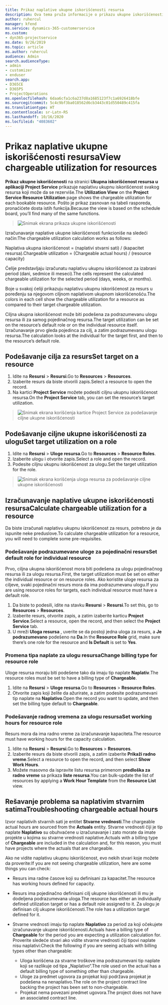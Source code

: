```yaml
---
title: Prikaz naplative ukupne iskorišćenosti resursa
description: Ova tema pruža informacije o prikazu ukupne iskorišćenosti resursa.
author: ruhercul
manager: kfend
ms.service: dynamics-365-customerservice
ms.custom:
- dyn365-projectservice
ms.date: 9/26/2019
ms.topic: article
ms.author: ruhercul
audience: Admin
search.audienceType:
- admin
- customizer
- enduser
search.app:
- D365CE
- D365PS
- ProjectOperations
ms.openlocfilehash: 6daa6cfa1c6a237d8a1685123f7c1a6926418bfe
ms.sourcegitcommit: 5c4c9bf3ba018562d6cb3443c01d550489c415fa
ms.translationtype: HT
ms.contentlocale: sr-Latn-RS
ms.lasthandoff: 10/16/2020
ms.locfileid: "4083602"
---
```

# <a name="view-chargeable-utilization-for-resources"></a><span data-ttu-id="8484b-103">Prikaz naplative ukupne iskorišćenosti resursa</span><span class="sxs-lookup"><span data-stu-id="8484b-103">View chargeable utilization for resources</span></span>
 
<span data-ttu-id="8484b-104">**Prikaz ukupne iskorišćenosti** na stranici **Ukupna iskorišćenost resursa u aplikaciji Project Service** prikazuje naplativu ukupnu iskorišćenost svakog resursa koji može da se rezerviše.</span><span class="sxs-lookup"><span data-stu-id="8484b-104">The **Utilization View** on the **Project Service Resource Utilization** page shows the chargeable utilization for each bookable resource.</span></span> <span data-ttu-id="8484b-105">Pošto je prikaz zasnovan na tabeli rasporeda, pronaćićete dosta istih funkcija.</span><span class="sxs-lookup"><span data-stu-id="8484b-105">Because the view is based on the schedule board, you’ll find many of the same functions.</span></span>

> ![Snimak ekrana prikaza ukupne iskorišćenosti](media/FAQ-utilization-1.png)
 

<span data-ttu-id="8484b-107">Izračunavanje naplative ukupne iskorišćenosti funkcioniše na sledeći način:</span><span class="sxs-lookup"><span data-stu-id="8484b-107">The chargeable utilization calculation works as follows:</span></span>

   <span data-ttu-id="8484b-108">Naplativa ukupna iskorišćenost = (naplativi stvarni sati) / (kapacitet resursa).</span><span class="sxs-lookup"><span data-stu-id="8484b-108">Chargeable utilization = (Chargeable actual hours) / (resource capacity)</span></span>

<span data-ttu-id="8484b-109">Ćelije predstavljaju izračunatu naplativu ukupnu iskorišćenost za izabrani period (dani, sedmice ili meseci).</span><span class="sxs-lookup"><span data-stu-id="8484b-109">The cells represent the calculated chargeable utilization for the selected period (days, weeks, or months).</span></span>

<span data-ttu-id="8484b-110">Boje u svakoj ćeliji prikazuju naplativu ukupnu iskorišćenost za resurs u poređenju sa njegovom ciljnom naplativom ukupnom iskorišćenošću.</span><span class="sxs-lookup"><span data-stu-id="8484b-110">The colors in each cell show the chargeable utilization for a resource as compared to their target chargeable utilization.</span></span> 

<span data-ttu-id="8484b-111">Ciljna ukupna iskorišćenost može biti podešena za podrazumevanu ulogu resursa ili za samog pojedinačnog resursa.</span><span class="sxs-lookup"><span data-stu-id="8484b-111">The target utilization can be set on the resource’s default role or on the individual resource itself.</span></span> <span data-ttu-id="8484b-112">Izračunavanje prvo gleda pojedinca za cilj, a zatim podrazumevanu ulogu resursa.</span><span class="sxs-lookup"><span data-stu-id="8484b-112">The calculation looks at the individual for the target first, and then to the resource’s default role.</span></span>

## <a name="set-target-on-a-resource"></a><span data-ttu-id="8484b-113">Podešavanje cilja za resurs</span><span class="sxs-lookup"><span data-stu-id="8484b-113">Set target on a resource</span></span>

1. <span data-ttu-id="8484b-114">Idite na **Resursi** \> **Resursi**.</span><span class="sxs-lookup"><span data-stu-id="8484b-114">Go to **Resources** \> **Resources**.</span></span> 
2. <span data-ttu-id="8484b-115">Izaberite resurs da biste otvorili zapis.</span><span class="sxs-lookup"><span data-stu-id="8484b-115">Select a resource to open the record.</span></span> 
3. <span data-ttu-id="8484b-116">Na kartici **Project Service** možete podesiti ciljnu ukupnu iskorišćenost resursa.</span><span class="sxs-lookup"><span data-stu-id="8484b-116">On the **Project Service** tab, you can set the resource’s target utilization.</span></span>

> ![Snimak ekrana korišćenja kartice Project Service za podešavanje ciljne ukupne iskorišćenosti](media/FAQ-utilization-2.png)
 
## <a name="set-target-utilization-on-a-role"></a><span data-ttu-id="8484b-118">Podešavanje ciljne ukupne iskorišćenosti za ulogu</span><span class="sxs-lookup"><span data-stu-id="8484b-118">Set target utilization on a role</span></span>

1. <span data-ttu-id="8484b-119">Idite na **Resursi** \> **Uloge resursa**.</span><span class="sxs-lookup"><span data-stu-id="8484b-119">Go to **Resources** \> **Resource Roles**.</span></span> 
2. <span data-ttu-id="8484b-120">Izaberite ulogu i otvorite zapis.</span><span class="sxs-lookup"><span data-stu-id="8484b-120">Select a role and open the record.</span></span> 
3. <span data-ttu-id="8484b-121">Podesite ciljnu ukupnu iskorišćenost za ulogu.</span><span class="sxs-lookup"><span data-stu-id="8484b-121">Set the target utilization for the role.</span></span>

> ![Snimak ekrana korišćenja uloga resursa za podešavanje ciljne ukupne iskorišćenosti](media/FAQ-utilization-3.png)
 
## <a name="calculate-chargeable-utilization-for-a-resource"></a><span data-ttu-id="8484b-123">Izračunavanje naplative ukupne iskorišćenosti resursa</span><span class="sxs-lookup"><span data-stu-id="8484b-123">Calculate chargeable utilization for a resource</span></span>

<span data-ttu-id="8484b-124">Da biste izračunali naplativu ukupnu iskorišćenost za resurs, potrebno je da ispunite neke preduslove.</span><span class="sxs-lookup"><span data-stu-id="8484b-124">To calculate chargeable utilization for a resource, you will need to complete some pre-requisites.</span></span> 

### <a name="set-default-role-for-individual-resource"></a><span data-ttu-id="8484b-125">Podešavanje podrazumevane uloge za pojedinačni resurs</span><span class="sxs-lookup"><span data-stu-id="8484b-125">Set default role for individual resource</span></span>

<span data-ttu-id="8484b-126">Prvo, ciljna ukupna iskorišćenost mora biti podešena za ulogu pojedinačnog resursa ili za ulogu resursa.</span><span class="sxs-lookup"><span data-stu-id="8484b-126">First, the target utilization must be set on either the individual resource or on resource roles.</span></span> <span data-ttu-id="8484b-127">Ako koristite uloge resursa za ciljeve, svaki pojedinačni resurs mora da ima podrazumevanu ulogu.</span><span class="sxs-lookup"><span data-stu-id="8484b-127">If you are using resource roles for targets, each individual resource must have a default role.</span></span> 

1. <span data-ttu-id="8484b-128">Da biste to podesili, idite na stavku **Resursi** \> **Resursi**.</span><span class="sxs-lookup"><span data-stu-id="8484b-128">To set this, go to **Resources** \> **Resources**.</span></span> 
2. <span data-ttu-id="8484b-129">Izaberite resurs, otvorite zapis, a zatim izaberite karticu **Project Service**.</span><span class="sxs-lookup"><span data-stu-id="8484b-129">Select a resource, open the record, and then select the **Project Service** tab.</span></span> 
3. <span data-ttu-id="8484b-130">U mreži **Uloga resursa** , uverite se da postoji jedna uloga za resurs, a **Je podrazumevano** podešeno na **Da**.</span><span class="sxs-lookup"><span data-stu-id="8484b-130">In the **Resource Role** grid, make sure there’s one role for the resource and **Is Default** is set to **Yes**.</span></span>
 
### <a name="change-billing-type-for-resource-role"></a><span data-ttu-id="8484b-131">Promena tipa naplate za ulogu resursa</span><span class="sxs-lookup"><span data-stu-id="8484b-131">Change billing type for resource role</span></span>

<span data-ttu-id="8484b-132">Uloge resursa moraju biti podešene tako da imaju tip naplate **Naplativ**.</span><span class="sxs-lookup"><span data-stu-id="8484b-132">The resource roles must be set to have a billing type of **Chargeable**.</span></span> 

1. <span data-ttu-id="8484b-133">Idite na **Resursi** \> **Uloge resursa**.</span><span class="sxs-lookup"><span data-stu-id="8484b-133">Go to **Resources** \> **Resource Roles**.</span></span> 
2. <span data-ttu-id="8484b-134">Otvorite zapis koji želite da ažurirate, a zatim podesite podrazumevani tip naplate na **Naplativo**.</span><span class="sxs-lookup"><span data-stu-id="8484b-134">Open the record you want to update, and then set the billing type default to **Chargeable**.</span></span>

### <a name="set-working-hours-for-resource-role"></a><span data-ttu-id="8484b-135">Podešavanje radnog vremena za ulogu resursa</span><span class="sxs-lookup"><span data-stu-id="8484b-135">Set working hours for resource role</span></span>
 
<span data-ttu-id="8484b-136">Resurs mora da ima radno vreme za izračunavanje kapaciteta.</span><span class="sxs-lookup"><span data-stu-id="8484b-136">The resource must have working hours for the capacity calculation.</span></span> 

1. <span data-ttu-id="8484b-137">Idite na **Resursi** \> **Resursi**.</span><span class="sxs-lookup"><span data-stu-id="8484b-137">Go to **Resources** \> **Resources**.</span></span> 
2. <span data-ttu-id="8484b-138">Izaberite resurs da biste otvorili zapis, a zatim izaberite **Prikaži radno vreme**.</span><span class="sxs-lookup"><span data-stu-id="8484b-138">Select a resource to open the record, and then select **Show Work Hours**.</span></span> 
3. <span data-ttu-id="8484b-139">Možete masovno da ispravite listu resursa primenom **predloška za radno vreme** sa prikaza **liste resursa**.</span><span class="sxs-lookup"><span data-stu-id="8484b-139">You can bulk-update the list of resources by applying a **Work Hour Template** from the **Resource List** view.</span></span>

## <a name="troubleshooting-chargeable-actual-hours"></a><span data-ttu-id="8484b-140">Rešavanje problema sa naplativim stvarnim satima</span><span class="sxs-lookup"><span data-stu-id="8484b-140">Troubleshooting chargeable actual hours</span></span>

<span data-ttu-id="8484b-141">Izvor naplativih stvarnih sati je entitet **Stvarne vrednosti**.</span><span class="sxs-lookup"><span data-stu-id="8484b-141">The chargeable actual hours are sourced from the **Actuals** entity.</span></span> <span data-ttu-id="8484b-142">Stvarne vrednosti čiji je tip naplate **Naplativo** su obuhvaćene u izračunavanje i zato morate da imate projekte u kojima su stvarne vrednosti naplative.</span><span class="sxs-lookup"><span data-stu-id="8484b-142">Actuals with a billing type of **Chargeable** are included in the calculation and, for this reason, you must have projects where the actuals that are chargeable.</span></span>

<span data-ttu-id="8484b-143">Ako ne vidite naplativu ukupnu iskorišćenost, evo nekih stvari koje možete da proverite:</span><span class="sxs-lookup"><span data-stu-id="8484b-143">If you are not seeing chargeable utilization, here are some things you can check:</span></span>

- <span data-ttu-id="8484b-144">Resurs ima radne časove koji su definisani za kapacitet.</span><span class="sxs-lookup"><span data-stu-id="8484b-144">The resource has working hours defined for capacity.</span></span>
- <span data-ttu-id="8484b-145">Resurs ima pojedinačno definisani cilj ukupne iskorišćenosti ili mu je dodeljena podrazumevana uloga.</span><span class="sxs-lookup"><span data-stu-id="8484b-145">The resource has either an individually defined utilization target or has a default role assigned to it.</span></span> <span data-ttu-id="8484b-146">Za ulogu je definisan cilj ukupne iskorišćenosti.</span><span class="sxs-lookup"><span data-stu-id="8484b-146">The role has a utilization target defined for it.</span></span>
- <span data-ttu-id="8484b-147">Stvarne vrednosti imaju tip naplate **Naplativo** za period za koji očekujete izračunavanje ukupne iskorišćenosti.</span><span class="sxs-lookup"><span data-stu-id="8484b-147">Actuals have a billing type of **Chargeable** for the period you are expecting a utilization calculation for.</span></span> <span data-ttu-id="8484b-148">Proverite sledeće stvari ako vidite stvarne vrednosti čiji tipovi naplate nisu naplativi:</span><span class="sxs-lookup"><span data-stu-id="8484b-148">Check the following if you are seeing actuals with billing types other than chargeable:</span></span>

  - <span data-ttu-id="8484b-149">Uloga korišćena za stvarne troškove ima podrazumevani tip naplate koji se razlikuje od tipa „Naplativo“.</span><span class="sxs-lookup"><span data-stu-id="8484b-149">The role used on the actual has a default billing type of something other than chargeable.</span></span>
  - <span data-ttu-id="8484b-150">Uloge za predmet ugovora za projekat koji podržava projekat je podešena na nenaplativo.</span><span class="sxs-lookup"><span data-stu-id="8484b-150">The role on the project contract line backing the project has been set to non-chargeable.</span></span>
  - <span data-ttu-id="8484b-151">Projekat nema povezani predmet ugovora.</span><span class="sxs-lookup"><span data-stu-id="8484b-151">The project does not have an associated contract line.</span></span>

